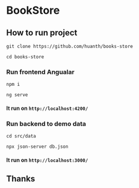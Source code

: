 # BookStore


## How to run project
`git clone https://github.com/huanth/books-store`

`cd books-store`

### Run frontend Angualar

`npm i`

`ng serve`

#### It run on `http://localhost:4200/`

### Run backend to demo data
`cd src/data`

`npx json-server db.json`

#### It run on `http://localhost:3000/`


## Thanks